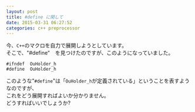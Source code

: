 ```yaml
---
layout: post
title: #define に関して
date: 2015-03-31 06:27:52
categories: c++ preprocessor
---
```

<p>今、<code>C++</code>のマクロを自力で展開しようとしています。<br>
そこで、"#define"　を見つけたのですが、このようになっていました。</p>

```
#ifndef  OuHolder_h
#define  OuHolder_h
```

<p>このような"<code>#define</code>"は「<code>OuHolder_h</code>が定義されている」ということを表すようなのですが、<br>
これをどう展開すればよいか分かりません。<br>
どうすればいいでしょうか?</p>
